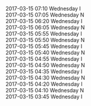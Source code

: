 2017-03-15 07:10 Wednesday  I  
2017-03-15 07:05 Wednesday  N  
2017-03-15 06:20 Wednesday  I  
2017-03-15 06:05 Wednesday  N  
2017-03-15 05:55 Wednesday  I  
2017-03-15 05:50 Wednesday  N  
2017-03-15 05:45 Wednesday  I  
2017-03-15 05:40 Wednesday  N  
2017-03-15 04:55 Wednesday  I  
2017-03-15 04:50 Wednesday  N  
2017-03-15 04:35 Wednesday  I  
2017-03-15 04:30 Wednesday  N  
2017-03-15 04:20 Wednesday  I  
2017-03-15 04:10 Wednesday  N  
2017-03-15 03:45 Wednesday  I  
